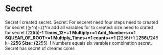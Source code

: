# Secret
Secret
I created secret.
Secret:
For seceret need four steps
need to created for secret ((y^n)+z)*m
add all varables for to created:
size need to crated for secret (2**255)-1
                                            Times_12+=1
                                            Multiply+=1
                                            Add_Numbers+=1
                                            SQUEAR_OF_ROOT+=1
                                            Multiply_Times+=1
                                            counts+=1
                                            (2**256)+1
                                            2**256//2**48
                                            k=2**256
                                            Size=(2**255)-1
                                            Numbers equals six varables combination secret.
                                            Secret has secret of dreams cores

